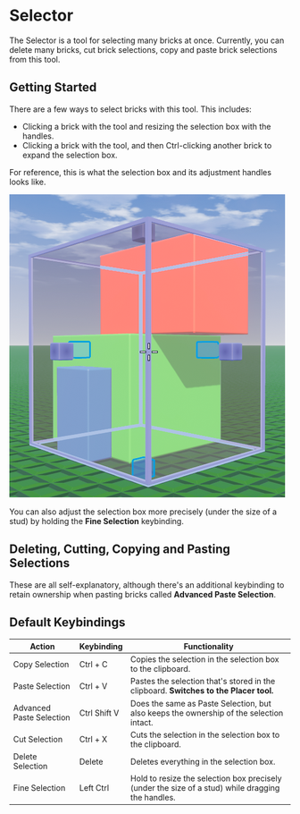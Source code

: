 # Selector

The Selector is a tool for selecting many bricks at once. Currently, you can delete many bricks, cut brick selections, copy and paste brick selections from this tool.

## Getting Started
There are a few ways to select bricks with this tool. This includes:
- Clicking a brick with the tool and resizing the selection box with the handles.
- Clicking a brick with the tool, and then Ctrl-clicking another brick to expand the selection box.

For reference, this is what the selection box and its adjustment handles looks like.

![Selector Box](images/selectorbox.png)

You can also adjust the selection box more precisely (under the size of a stud) by holding the **Fine Selection** keybinding.

## Deleting, Cutting, Copying and Pasting Selections
These are all self-explanatory, although there's an additional keybinding to retain ownership when pasting bricks called **Advanced Paste Selection**.

## Default Keybindings

|Action|Keybinding|Functionality|
|---|---|---|
|Copy Selection|Ctrl + C|Copies the selection in the selection box to the clipboard.|
|Paste Selection|Ctrl + V|Pastes the selection that's stored in the clipboard. **Switches to the Placer tool.**|
|Advanced Paste Selection|Ctrl Shift V|Does the same as Paste Selection, but also keeps the ownership of the selection intact.|
|Cut Selection|Ctrl + X|Cuts the selection in the selection box to the clipboard.|
|Delete Selection|Delete|Deletes everything in the selection box.|
|Fine Selection|Left Ctrl|Hold to resize the selection box precisely (under the size of a stud) while dragging the handles.|